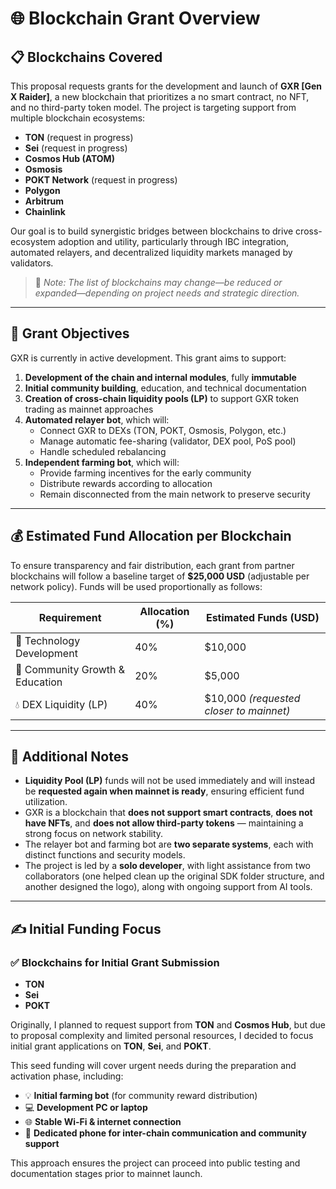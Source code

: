 # 🌐 Blockchain Grant Overview

## 📋 Blockchains Covered

This proposal requests grants for the development and launch of **GXR [Gen X Raider]**, a new blockchain that prioritizes a no smart contract, no NFT, and no third-party token model. The project is targeting support from multiple blockchain ecosystems:

- **TON** (request in progress)
- **Sei** (request in progress)
- **Cosmos Hub (ATOM)**
- **Osmosis**
- **POKT Network** (request in progress)
- **Polygon**
- **Arbitrum**
- **Chainlink**

Our goal is to build synergistic bridges between blockchains to drive cross-ecosystem adoption and utility, particularly through IBC integration, automated relayers, and decentralized liquidity markets managed by validators.

> 📌 *Note: The list of blockchains may change—be reduced or expanded—depending on project needs and strategic direction.*

---

## 🎯 Grant Objectives

GXR is currently in active development. This grant aims to support:

1. **Development of the chain and internal modules**, fully **immutable**
2. **Initial community building**, education, and technical documentation
3. **Creation of cross-chain liquidity pools (LP)** to support GXR token trading as mainnet approaches
4. **Automated relayer bot**, which will:
   - Connect GXR to DEXs (TON, POKT, Osmosis, Polygon, etc.)
   - Manage automatic fee-sharing (validator, DEX pool, PoS pool)
   - Handle scheduled rebalancing
5. **Independent farming bot**, which will:
   - Provide farming incentives for the early community
   - Distribute rewards according to allocation
   - Remain disconnected from the main network to preserve security

---

## 💰 Estimated Fund Allocation per Blockchain

To ensure transparency and fair distribution, each grant from partner blockchains will follow a baseline target of **$25,000 USD** (adjustable per network policy). Funds will be used proportionally as follows:

| Requirement                         | Allocation (%) | Estimated Funds (USD)                      |
| ----------------------------------- | ------------- | ------------------------------------------ |
| 🔧 Technology Development           | 40%           | $10,000                                     |
| 🌱 Community Growth & Education     | 20%           | $5,000                                      |
| 💧 DEX Liquidity (LP)               | 40%           | $10,000 *(requested closer to mainnet)*     |

---

## 🔗 Additional Notes

- **Liquidity Pool (LP)** funds will not be used immediately and will instead be **requested again when mainnet is ready**, ensuring efficient fund utilization.
- GXR is a blockchain that **does not support smart contracts**, **does not have NFTs**, and **does not allow third-party tokens** — maintaining a strong focus on network stability.
- The relayer bot and farming bot are **two separate systems**, each with distinct functions and security models.
- The project is led by a **solo developer**, with light assistance from two collaborators (one helped clean up the original SDK folder structure, and another designed the logo), along with ongoing support from AI tools.

---

## ✍️ Initial Funding Focus

### ✅ Blockchains for Initial Grant Submission

- **TON**
- **Sei**
- **POKT**

Originally, I planned to request support from **TON** and **Cosmos Hub**, but due to proposal complexity and limited personal resources, I decided to focus initial grant applications on **TON**, **Sei**, and **POKT**.

This seed funding will cover urgent needs during the preparation and activation phase, including:

- 💡 **Initial farming bot** (for community reward distribution)
- 💻 **Development PC or laptop**
- 🌐 **Stable Wi-Fi & internet connection**
- 📱 **Dedicated phone for inter-chain communication and community support**

This approach ensures the project can proceed into public testing and documentation stages prior to mainnet launch.

